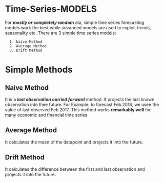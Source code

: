 # Time-Series-MODELS

For ***mostly or completely random*** ata, simple time series forecasting models work the best while advanced models are used to exploit trends, seasonality etc. There are 3 simple time series models:

      1. Naive Method
      2. Average Method
      3. Drift Method
      
# Simple Methods

## Naive Method

It is a ***last observation carried forward*** method. It projects the last known observation into thee future. 
For Example, to forecast Feb 2018, we usee the value of last observed Feb 2017.
This method works **remarkably well** for many economic and financial time series

## Average Method

It calculates the mean of the datapoint and projects it into the future.

## Drift Method

It calculates the difference between the first and last observation and projects it into the future.
